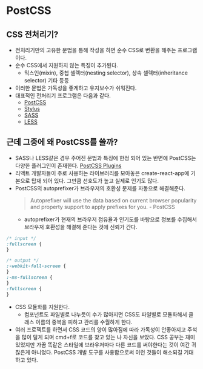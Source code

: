 # PostCSS

## CSS 전처리기?

- 전처리기만의 고유한 문법을 통해 작성을 하면 순수 CSS로 변환을 해주는 프로그램이다.
- 순수 CSS에서 지원하지 않는 특징이 추가된다.
  - 믹스인(mixin), 중첩 셀렉터(nesting selector), 상속 셀렉터(inheritance selector) 기타 등등
- 이러한 문법은 가독성을 좋게하고 유지보수가 쉬워진다.
- 대표적인 전처리기 프로그램은 다음과 같다.
  - [PostCSS](https://postcss.org/)
  - [Stylus](https://stylus-lang.com/)
  - [SASS](https://sass-lang.com/)
  - [LESS](http://lesscss.org/)

## 근데 그중에 왜 PostCSS를 쓸까?

- SASS나 LESS같은 경우 주어진 문법과 특징에 한정 되어 있는 반면에 PostCSS는 다양한 플러그인이 존재한다. [PostCSS Plugins](https://github.com/postcss/postcss/blob/main/docs/plugins.md)
- 리액트 개발자들이 주로 사용하는 라이브러리를 모아놓은 create-react-app에 기본으로 탑재 되어 있다. 그만큼 선호도가 높고 실제로 인기도 많다.
- PostCSS의 autoprefixer가 브라우저의 호환성 문제를 자동으로 해결해준다.
  > Autoprefixer will use the data based on current browser popularity and property support to apply prefixes for you. - PostCSS
  - autoprefixer가 현재의 브라우저 점유율과 인기도를 바탕으로 정보를 수집해서 브라우저 호환성을 해결해 준다는 것에 신뢰가 간다.

```CSS
/* input */
:fullscreen {
}

/* output */
:-webkit-full-screen {
}
:-ms-fullscreen {
}
:fullscreen {
}
```

- CSS 모듈화를 지원한다.
  - 컴포넌트도 파일별로 나누듯이 수가 많아지면 CSS도 파일별로 모듈화해서 클래스 이름의 중복을 피하고 관리를 수월하게 한다.
- 여러 프로젝트를 하면서 CSS 코드의 양이 많아짐에 따라 가독성이 안좋아지고 주석을 많이 달게 되며 cmd+f로 코드를 찾고 있는 나 자신을 보았다. CSS 공부는 재미있었지만 가끔 똑같은 스타일에 브라우저마다 다른 코드를 써야한다는 것이 여간 귀찮은게 아니었다. PostCSS 개발 도구를 사용함으로써 이런 것들이 해소되길 기대하고 있다.
